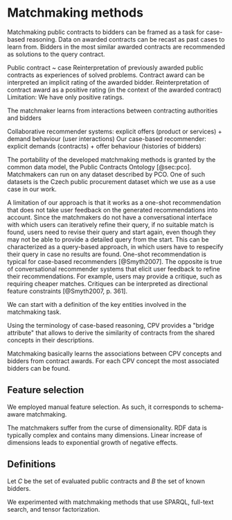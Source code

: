 # Matchmaking methods

<!--
TODO: It may make sense to move much content from the specific sections of this chapter here.
Many methods will be generic to more than one approach. For example, weighting or query expansion.
However, without the finished implementations of all the matchmaking methods, shuffling content around would be a premature optimization.
-->

Matchmaking public contracts to bidders can be framed as a task for case-based reasoning.
Data on awarded contracts can be recast as past cases to learn from.
Bidders in the most similar awarded contracts are recommended as solutions to the query contract.

Public contract ~ case
Reinterpretation of previously awarded public contracts as experiences of solved problems.
Contract award can be interpreted an implicit rating of the awarded bidder.
Reinterpretation of contract award as a positive rating (in the context of the awarded contract)
Limitation: We have only positive ratings.

The matchmaker learns from interactions between contracting authorities and bidders

Collaborative recommender systems: explicit offers (product or services) + demand behaviour (user interactions)
Our case-based recommender: explicit demands (contracts) + offer behaviour (histories of bidders)

<!--
From the perspective of a contracting authority, the task seems like matchmaking.
From the bidder's perspective, the task seems like recommendation.
-->

The portability of the developed matchmaking methods is granted by the common data model, the Public Contracts Ontology [@sec:pco].
Matchmakers can run on any dataset described by PCO.
One of such datasets is the Czech public procurement dataset which we use as a use case in our work.

A limitation of our approach is that it works as a one-shot recommendation that does not take user feedback on the generated recommendations into account.
Since the matchmakers do not have a conversational interface with which users can iteratively refine their query, if no suitable match is found, users need to revise their query and start again, even though they may not be able to provide a detailed query from the start.
This can be characterized as a query-based approach, in which users have to respecify their query in case no results are found.
One-shot recommendation is typical for case-based recommenders [@Smyth2007].
The opposite is true of conversational recommender systems that elicit user feedback to refine their recommendations.
For example, users may provide a critique, such as requiring cheaper matches.
Critiques can be interpreted as directional feature constraints [@Smyth2007, p. 361].

<!--
Is there a way to provide user feedback?
Browsing-based approaches: navigation of the item space, for example using critique-based navigation
- Critiquing can be used to reformulate matchmaking queries (e.g., assign different weights) or query the results (e.g., filter to meet the critique).
-->

<!--
TODO: Formalization of the methods should be provided.
-->

We can start with a definition of the key entities involved in the matchmaking task.

<!--
TODO: Add a diagram showing the technology stack involved in the matchmakers. Shouldn't this be in a separate section on implementation?
-->

<!--
Subscription to streams
- Notifications

Push-based recommendations ~ matchmaking subscriptions
- Proactive recommendation: *"A proactive recommender system pushes recommendations to the user when the current situation seems appropriate, without explicit user request."* (<http://pema2011.cs.ucl.ac.uk/papers/pema2011_vico.pdf>)
-->

<!--
SPARQL and full-text matchmakers are "lazy learners", since they do not build explicit models.
Since there is no model, performance might be worse.
We can consider database indices to be the "models".

Representation of cases for efficient retrieval ~ feature selection and construction
-->

<!--
Limitation: CBR approach favours larger and longer-established suppliers.
This is an opportunity to normalize by the bidder's age from ARES.
-->

Using the terminology of case-based reasoning, CPV provides a "bridge attribute" that allows to derive the similarity of contracts from the shared concepts in their descriptions.

Matchmaking basically learns the associations between CPV concepts and bidders from contract awards. <!-- Potentially NACE concepts too. -->
For each CPV concept the most associated bidders can be found.

## Feature selection

We employed manual feature selection.
As such, it corresponds to schema-aware matchmaking.

<!-- Feature selection as a way of mitigating the curse of dimensionality? -->

The matchmakers suffer from the curse of dimensionality.
RDF data is typically complex and contains many dimensions.
Linear increase of dimensions leads to exponential growth of negative effects.

<!--
Top-k recommendation: best matches are shown, but not their predicted ratings.
-->

## Definitions

Let $C$ be the set of evaluated public contracts and $B$ the set of known bidders.

<!-- ... segue ... -->

We experimented with matchmaking methods that use SPARQL, full-text search, and tensor factorization.
